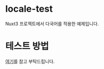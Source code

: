 # locale-test
Nuxt3 프로젝트에서 다국어를 적용한 예제입니다.
 
# 테스트 방법
[여기](https://velog.io/@swj9077/Nuxt-3-%ED%94%84%EB%A1%9C%EC%A0%9D%ED%8A%B8%EC%97%90%EC%84%9C-%EC%84%9C%EB%B8%8C%EB%8F%84%EB%A9%94%EC%9D%B8-%EC%B2%98%EB%A6%AC%ED%95%98%EA%B8%B0)를 참고 부탁드립니다.

